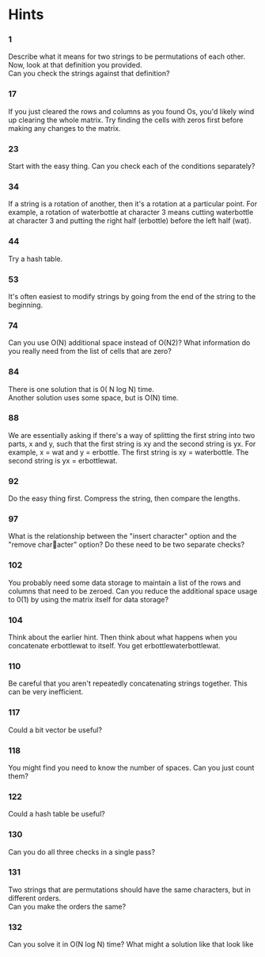 # Hints

### 1 <a name="1"></a>
Describe what it means for two strings to be permutations of each other.  
Now, look at that definition you provided.  
Can you check the strings against that definition? 

### 17 <a name="17"></a>
If you just cleared the rows and columns as you found Os, you'd likely wind up clearing 
the whole matrix. Try finding the cells with zeros first before making any changes to the 
matrix. 

### 23 <a name="23"></a>
Start with the easy thing. Can you check each of the conditions separately?

### 34 <a name="34"></a>
If a string is a rotation of another, then it's a rotation at a particular point. For example, 
a rotation of waterbottle at character 3 means cutting waterbottle at character 3 
and putting the right half (erbottle) before the left half (wat). 

### 44 <a name="44"></a>
Try a hash table. 

### 53 <a name="53"></a>
It's often easiest to modify strings by going from the end of the string to the beginning. 


### 74 <a name="74"></a>
Can you use O(N) additional space instead of O(N2)? What information do you really 
need from the list of cells that are zero?


### 84 <a name="84"></a>
There is one solution that is 0( N log N) time.  
Another solution uses some space, but is O(N) time. 

### 88 <a name="88"></a>
We are essentially asking if there's a way of splitting the first string into two parts, x and 
y, such that the first string is xy and the second string is yx. For example, x = wat and 
y = erbottle. The first string is xy = waterbottle. The second string is yx = 
erbottlewat. 

### 92 <a name="92"></a>
Do the easy thing first. Compress the string, then compare the lengths.

### 97 <a name="97"></a>
What is the relationship between the "insert character" option and the "remove character" option? Do these need to be two separate checks?

### 102 <a name="102"></a>
You probably need some data storage to maintain a list of the rows and columns that 
need to be zeroed. Can you reduce the additional space usage to 0(1) by using the 
matrix itself for data storage?

### 104 <a name="104"></a>
Think about the earlier hint. Then think about what happens when you concatenate 
erbottlewat to itself. You get erbottlewaterbottlewat. 

### 110 <a name="110"></a>
Be careful that you aren't repeatedly concatenating strings together. This can be very inefficient. 

### 117 <a name="117"></a>
Could a bit vector be useful? 


### 118 <a name="118"></a>
You might find you need to know the number of spaces. Can you just count them? 

### 122 <a name="122"></a>
Could a hash table be useful? 

### 130 <a name="130"></a>
Can you do all three checks in a single pass?

### 131 <a name="131"></a>
Two strings that are permutations should have the same characters, but in different orders.  
Can you make the orders the same? 

### 132 <a name="132"></a>
Can you solve it in O(N log N) time? What might a solution like that look like
